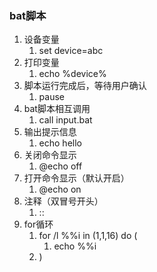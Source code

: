 ### bat脚本 ###
1. 设备变量
	1. set device=abc
2. 打印变量
	1. echo %device%
3. 脚本运行完成后，等待用户确认
	1. pause
4. bat脚本相互调用
	1. call input.bat
5. 输出提示信息
	1. echo hello
6. 关闭命令显示
	1. @echo off
7. 打开命令显示（默认开启）
	1. @echo on
8. 注释（双冒号开头）
	1. ::
9. for循环
	1. for /l %%i in (1,1,16) do (
		1. echo %%i
	3. )